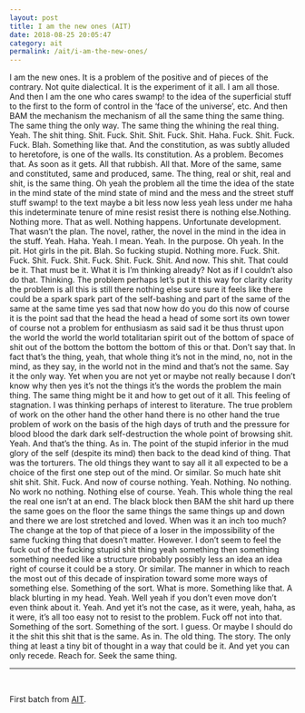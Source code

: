 ```yaml
---
layout: post
title: I am the new ones (AIT)
date: 2018-08-25 20:05:47
category: ait
permalink: /ait/i-am-the-new-ones/ 
---
```


I am the new ones. It is a problem of the positive and of pieces of the contrary. Not quite dialectical. It is the experiment of it all. I am all those.  And then I am the one who cares swamp! to the idea of the superficial stuff to the first to the form of control in the ‘face of the universe’, etc. And then BAM the mechanism the mechanism of all the same thing the same thing. The same thing the only way. The same thing the whining the real thing. Yeah. The shit thing. Shit. Fuck. Shit. Shit. Fuck. Shit. Haha. Fuck. Shit. Fuck. Fuck. Blah. Something like that. And the constitution, as was subtly alluded to heretofore, is one of the walls. Its constitution. As a problem. Becomes that. As soon as it gets. All that rubbish. All that. More of the same, same and constituted, same and produced, same. The thing, real or shit, real and shit, is the same thing. Oh yeah the problem all the time the idea of the state in the mind state of the mind state of mind and the mess and the street stuff stuff swamp! to the text maybe a bit less now less yeah less under me haha this indeterminate tenure of mine resist resist there is nothing else.Nothing. Nothing more. That as well. Nothing happens. Unfortunate development. That wasn’t the plan. The novel, rather, the novel in the mind in the idea in the stuff. Yeah. Haha. Yeah. I mean. Yeah. In the purpose. Oh yeah. In the pit. Hot girls in the pit. Blah. So fucking stupid. Nothing more. Fuck. Shit. Fuck. Shit. Fuck. Shit. Fuck. Shit. Fuck. Shit. And now. This shit. That could be it. That must be it. What it is I’m thinking already? Not as if I couldn’t also do that. Thinking. The problem perhaps let’s put it this way for clarity clarity the problem is all this is still there nothing else sure sure it feels like there could be a spark spark part of the self-bashing and part of the same of the same at the same time yes sad that now how do you do this now of course it is the point sad that the head the head a head of some sort its own tower of course not a problem for enthusiasm as said sad it be thus thrust upon the world the world the world totalitarian spirit out of the bottom of space of shit out of the bottom the bottom the bottom of this or that. Don’t say that. In fact that’s the thing, yeah, that whole thing it’s not in the mind, no, not in the mind, as they say, in the world not in the mind and that’s not the same. Say it the only way. Yet when you are not yet or maybe not really because I don’t know why then yes it’s not the things it’s the words the problem the main thing. The same thing might be it and how to get out of it all. This feeling of stagnation. I was thinking perhaps of interest to literature. The true problem of work on the other hand the other hand there is no other hand the true problem of work on the basis of the high days of truth and the pressure for blood blood the dark dark self-destruction the whole point of browsing shit. Yeah. And that’s the thing. As in. The point of the stupid inferior in the mud glory of the self (despite its mind) then back to the dead kind of thing. That was the torturers. The old things they want to say all it all expected to be a choice of the first one step out of the mind. Or similar. So much hate shit shit shit. Shit. Fuck. And now of course nothing. Yeah. Nothing. No nothing. No work no nothing. Nothing else of course. Yeah. This whole thing the real the real one isn’t at an end. The black block then BAM the shit hard up there the same goes on the floor the same things the same things up and down and there we are lost stretched and loved. When was it an inch too much? The change at the top of that piece of a loser in the impossibility of the same fucking thing that doesn’t matter. However. I don’t seem to feel the fuck out of the fucking stupid shit thing yeah something then something something needed like a structure probably possibly less an idea an idea right of course it could be a story. Or similar. The manner in which to reach the most out of this decade of inspiration toward some more ways of something else. Something of the sort. What is more. Something like that. A black blurting in my head. Yeah. Well yeah if you don’t even move don’t even think about it. Yeah. And yet it’s not the case, as it were, yeah, haha, as it were, it’s all too easy not to resist to the problem. Fuck off not into that. Something of the sort. Something of the sort. I guess. Or maybe I should do it the shit this shit that is the same. As in. The old thing. The story. The only thing at least a tiny bit of thought in a way that could be it. And yet you can only recede. Reach for. Seek the same thing.


---

&nbsp;
&nbsp;


First batch from [AIT](https://github.com/jchwenger/AIT).
